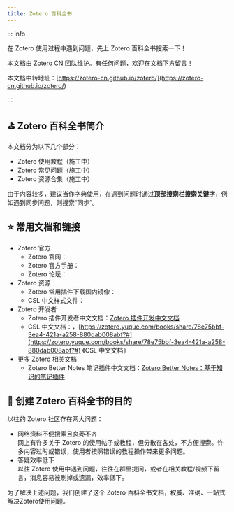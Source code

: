 ```yaml
---
title: Zotero 百科全书
---
```


::: info

在 Zotero 使用过程中遇到问题，先上 Zotero 百科全书搜索一下！

本文档由 [Zotero CN](https://github.com/zotero-cn) 团队维护。有任何问题，欢迎在文档下方留言！

本文档中转地址：[https://zotero-cn.github.io/zotero/](https://zotero-cn.github.io/zotero/)

:::

## ⛳️ Zotero 百科全书简介

本文档分为以下几个部分：

- Zotero 使用教程（施工中）
- Zotero 常见问题（施工中）
- Zotero 资源合集（施工中）

由于内容较多，建议当作字典使用，在遇到问题时通过**顶部搜索栏搜索关键字**，例如遇到同步问题，则搜索“同步”。

## ⭐️ 常用文档和链接

- Zotero 官方
  - Zotero 官网：
  - Zotero 官方手册：
  - Zotero 论坛：
- Zotero 资源
  - Zotero 常用插件下载国内镜像：
  - CSL 中文样式文件：
- Zotero 开发者
  - Zotero 插件开发者中文文档：[Zotero 插件开发中文文档](https://zotero.yuque.com/books/share/8d230829-6004-4934-b4c6-685a7001bfa0?view=doc_embed)
  - CSL 中文文档：，[https://zotero.yuque.com/books/share/78e75bbf-3ea4-421a-a258-880dab008abf?#](https://zotero.yuque.com/books/share/78e75bbf-3ea4-421a-a258-880dab008abf?#) 《CSL 中文文档》
- 更多 Zotero 相关文档
  - Zotero Better Notes 笔记插件中文文档：[Zotero Better Notes：基于知识的笔记插件](https://zotero.yuque.com/books/share/f3fe159f-956c-4f10-ade3-c87559cacb60?view=doc_embed)

## 🎯 创建 Zotero 百科全书的目的

以往的 Zotero 社区存在两大问题：

- 网络资料不便搜索且良莠不齐  
网上有许多关于 Zotero 的使用帖子或教程，但分散在各处，不方便搜索。许多内容过时或错误，使用者按照错误的教程操作带来更多问题。
- 答疑效率低下  
以往 Zotero 使用中遇到问题，往往在群里提问，或者在相关教程/视频下留言，消息容易被刷掉或遗漏，效率低下。

为了解决上述问题，我们创建了这个 Zotero 百科全书文档，权威、准确、一站式解决Zotero使用问题。
